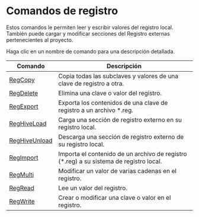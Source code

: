 # Comandos de registro

Estos comandos le permiten leer y escribir valores del registro local. También puede cargar y modificar secciones del Registro externas pertenecientes al proyecto.

Haga clic en un nombre de comando para una descripción detallada.

| Comando | Descripción |
| --- | --- |
| [RegCopy](./RegCopy.md) | Copia todas las subclaves y valores de una clave de registro a otra. |
| [RegDelete](./RegDelete.md) | Elimina una clave o valor del registro. |
| [RegExport](./RegExport.md) | Exporta los contenidos de una clave de registro a un archivo *.reg. |
| [RegHiveLoad](./RegHiveLoad.md) | Carga una sección de registro externo en su registro local. |
| [RegHiveUnload](./RegHiveUnload.md) | Descarga una sección de registro externo de su registro local. |
| [RegImport](./RegImport.md) | Importa el contenido de un archivo de registro (*.reg) a su sistema de registro local. |
| [RegMulti](./RegMulti.md) | Modificar un valor de varias cadenas en el registro. |
| [RegRead](./RegRead.md) | Lee un valor del registro. |
| [RegWrite](./RegWrite.md) | Crear o modificar una clave o valor en el registro. |
